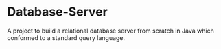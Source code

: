 # Database-Server
A project to build a relational database server from scratch in Java which conformed to a standard query language.
